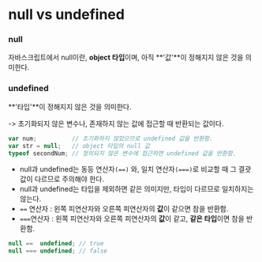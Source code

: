 # null vs undefined

### null

자바스크립트에서 null이란, **object 타입**이며, 아직 **'값'**이 정해지지 않은 것을 의미한다.



### undefined

**'타입'**이 정해지지 않은 것을 의미한다.

-> 초기화되지 않은 변수나, 존재하지 않는 값에 접근할 때 반환되는 값이다.

~~~ javascript
var num;          // 초기화하지 않았으므로 undefined 값을 반환함.
var str = null;   // object 타입의 null 값
typeof secondNum; // 정의되지 않은 변수에 접근하면 undefined 값을 반환함.
~~~



- null과 undefined는 동등 연산자`(==)` 와, 일치 연산자`(===)`로 비교할 때 그 결괏값이 다르므로 주의해야 한다.
- null과 undefined는 타입을 제외하면 같은 의미지만, 타입이 다르므로 일치하지는 않는다.
- `==` 연산자 : 왼쪽 피연산자와 오른쪽 피연산자의 **값**이 같으면 참을 반환함.
- `===`연산자 : 왼쪽 피연산자와 오른쪽 피연산자의 **값**이 같고, **같은 타입**이면 참을 반환함.

~~~ javascript
null ==  undefined; // true
null === undefined; // false
~~~

